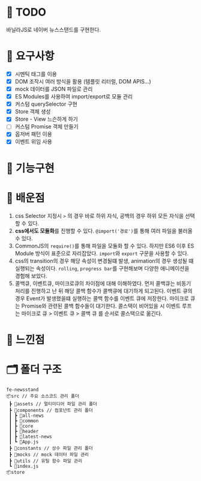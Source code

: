 # 📌 TODO
바닐라JS로 네이버 뉴스스탠드를 구현한다.

# 📌 요구사항
- [x] 시멘틱 태그를 이용
- [x] DOM 조작시 여러 방식을 활용 (템플릿 리터럴, DOM APIS...)
- [x] mock 데이터를 JSON 파일로 관리
- [x] ES Modules를 사용하여 import/export로 모듈 관리
- [x] 커스텀 querySelector 구현
- [x] Store 객체 생성
- [x] Store - View 느슨하게 하기
- [ ] 커스텀 Promise 객체 만들기
- [x] 옵저버 패턴 이용
- [x] 이벤트 위임 사용

# 📌 기능구현

# 📌 배운점
1. css Selector 지정시 `>` 의 경우 바로 하위 자식, 공백의 경우 하위 모든 자식을 선택할 수 있다.
2. **css에서도 모듈화**를 진행할 수 있다. `@import('경로')`를 통해 여러 파일을 불러올 수 있다.
3. CommonJS의 `require()`를 통해 파일을 모듈화 할 수 있다. 하지만 ES6 이후 ES Module 방식이 표준으로 자리잡았다. `import`와 `export` 구문을 사용할 수 있다.
4. css의 transition의 경우 해당 속성이 변경될떄 발생, animation의 경우 생성될 떄 실행되는 속성이다. `rolling`, `progress bar`를 구현해보며 다양한 애니메이션을 경험해 보았다.
5. 콜백큐, 이벤트큐, 마이크로큐의 차이점에 대해 이해하였다. 먼저 콜백큐는 비동기 처리를 진행하고 난 뒤 해당 콜백 함수가 콜백큐에 대기하게 되고된다. 이벤트 큐의 경우 Event가 발생했을떄 실행하는 콜백 함수를 이벤트 큐에 저장한다. 마이크로 큐는 Promise와 관련된 콜백 함수들이 대기한다. 콜스택이 비어있을 시 이벤트 루프는 마이크로 큐 > 이벤트 큐 > 콜백 큐 를 순서로 콜스택으로 옮긴다.

# 📌 느낀점


# 🗂️ 폴더 구조
```
fe-newsstand
📦src // 주요 소스코드 관리 폴더
 ┣ 📂assets // 멀티미디어 파일 관리 폴더
 ┣ 📂components // 컴포넌트 관리 폴더
 ┃ ┣ 📂all-news 
 ┃ ┣ 📂common
 ┃ ┣ 📂core
 ┃ ┣ 📂header
 ┃ ┣ 📂latest-news
 ┃ ┗ 📜App.js
 ┣ 📂constants // 상수 파일 관리 폴더
 ┣ 📂mocks // mock 데이터 파일 관리
 ┣ 📂utils // 유틸 함수 파일 관리
 ┗ 📜index.js
📦store
```
